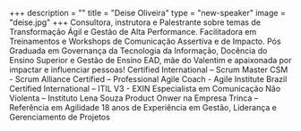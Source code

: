 +++
description = ""
title = "Deise Oliveira"
type = "new-speaker"
image = "deise.jpg"
+++
Consultora, instrutora e Palestrante sobre temas de Transformação Ágil e Gestão
de Alta Performance. Facilitadora em Treinamentos e Workshops de Comunicação
Assertiva e de Impacto. Pós Graduada em Governança da Tecnologia da
Informação, Docência do Ensino Superior e Gestão de Ensino EAD, mãe do
Valentim e apaixonada por impactar e influenciar pessoas!
Certified International – Scrum Master CSM - Scrum Alliance
Certified – Professional Agile Coach - Agile Institute Brazil
Certified International – ITIL V3 - EXIN
Especialista em Comunicação Não Violenta – Instituto Lena Souza
Product Onwer na Empresa Trinca – Referência em Agilidade
18 anos de Experiência em Gestão, Liderança e Gerenciamento de Projetos